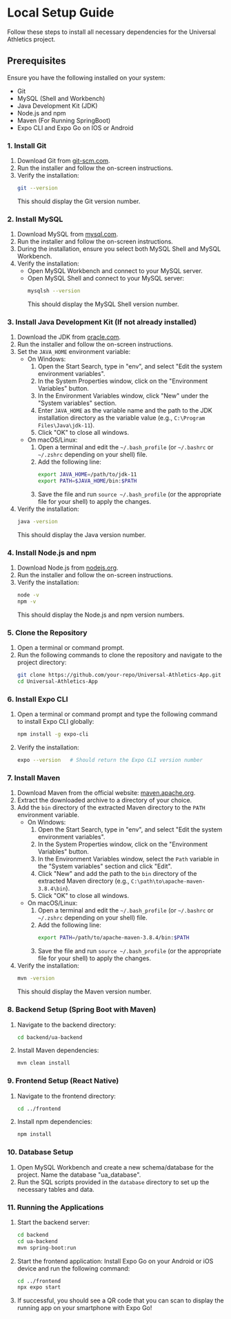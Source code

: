 # Local Setup Guide

Follow these steps to install all necessary dependencies for the Universal Athletics project.

## Prerequisites

Ensure you have the following installed on your system:
- Git
- MySQL (Shell and Workbench)
- Java Development Kit (JDK)
- Node.js and npm
- Maven (For Running SpringBoot)
- Expo CLI and Expo Go on IOS or Android

### 1. Install Git
1. Download Git from [git-scm.com](https://git-scm.com/).
2. Run the installer and follow the on-screen instructions.
3. Verify the installation:
   ```sh
   git --version
   ```
   This should display the Git version number.

### 2. Install MySQL
1. Download MySQL from [mysql.com](https://dev.mysql.com/downloads/installer/).
2. Run the installer and follow the on-screen instructions.
3. During the installation, ensure you select both MySQL Shell and MySQL Workbench.
4. Verify the installation:
   - Open MySQL Workbench and connect to your MySQL server.
   - Open MySQL Shell and connect to your MySQL server:
     ```sh
     mysqlsh --version
     ```
     This should display the MySQL Shell version number.

### 3. Install Java Development Kit (If not already installed)
1. Download the JDK from [oracle.com](https://www.oracle.com/java/technologies/javase-jdk11-downloads.html).
2. Run the installer and follow the on-screen instructions.
3. Set the `JAVA_HOME` environment variable:
   - On Windows:
     1. Open the Start Search, type in "env", and select "Edit the system environment variables".
     2. In the System Properties window, click on the "Environment Variables" button.
     3. In the Environment Variables window, click "New" under the "System variables" section.
     4. Enter `JAVA_HOME` as the variable name and the path to the JDK installation directory as the variable value (e.g., `C:\Program Files\Java\jdk-11`).
     5. Click "OK" to close all windows.
   - On macOS/Linux:
     1. Open a terminal and edit the `~/.bash_profile` (or `~/.bashrc` or `~/.zshrc` depending on your shell) file.
     2. Add the following line:
        ```sh
        export JAVA_HOME=/path/to/jdk-11
        export PATH=$JAVA_HOME/bin:$PATH
        ```
     3. Save the file and run `source ~/.bash_profile` (or the appropriate file for your shell) to apply the changes.
4. Verify the installation:
   ```sh
   java -version
   ```
   This should display the Java version number.

### 4. Install Node.js and npm
1. Download Node.js from [nodejs.org](https://nodejs.org/).
2. Run the installer and follow the on-screen instructions.
3. Verify the installation:
   ```sh
   node -v
   npm -v
   ```
   This should display the Node.js and npm version numbers.


### 5. Clone the Repository
1. Open a terminal or command prompt.
2. Run the following commands to clone the repository and navigate to the project directory:
   ```sh
   git clone https://github.com/your-repo/Universal-Athletics-App.git
   cd Universal-Athletics-App
   ```



### 6. Install Expo CLI
1. Open a terminal or command prompt and type the following command to install Expo CLI globally:
   ```bash
   npm install -g expo-cli
   ```
2. Verify the installation:
   ```bash
   expo --version   # Should return the Expo CLI version number
   ```


### 7. Install Maven
1. Download Maven from the official website: [maven.apache.org](https://maven.apache.org/download.cgi).
2. Extract the downloaded archive to a directory of your choice.
3. Add the `bin` directory of the extracted Maven directory to the `PATH` environment variable.
    - On Windows:
        1. Open the Start Search, type in "env", and select "Edit the system environment variables".
        2. In the System Properties window, click on the "Environment Variables" button.
        3. In the Environment Variables window, select the `Path` variable in the "System variables" section and click "Edit".
        4. Click "New" and add the path to the `bin` directory of the extracted Maven directory (e.g., `C:\path\to\apache-maven-3.8.4\bin`).
        5. Click "OK" to close all windows.
    - On macOS/Linux:
        1. Open a terminal and edit the `~/.bash_profile` (or `~/.bashrc` or `~/.zshrc` depending on your shell) file.
        2. Add the following line:
            ```sh
            export PATH=/path/to/apache-maven-3.8.4/bin:$PATH
            ```
        3. Save the file and run `source ~/.bash_profile` (or the appropriate file for your shell) to apply the changes.
4. Verify the installation:
    ```sh
    mvn -version
    ```
    This should display the Maven version number.


### 8. Backend Setup (Spring Boot with Maven)
1. Navigate to the backend directory:
    ```sh
    cd backend/ua-backend
    ```
2. Install Maven dependencies:
    ```sh
    mvn clean install
    ```

### 9. Frontend Setup (React Native)
1. Navigate to the frontend directory:
    ```sh
    cd ../frontend
    ```
2. Install npm dependencies:
    ```sh
    npm install
    ```

### 10. Database Setup
1. Open MySQL Workbench and create a new schema/database for the project. Name the database "ua_database".
2. Run the SQL scripts provided in the `database` directory to set up the necessary tables and data.

### 11. Running the Applications

1. Start the backend server:
    ```sh
    cd backend
    cd ua-backend
    mvn spring-boot:run
    ```
2. Start the frontend application:
    Install Expo Go on your Android or iOS device and run the following command:
    ```sh
    cd ../frontend
    npx expo start
    ```

3. If successful, you should see a QR code that you can scan to display the running app on your smartphone with Expo Go!
